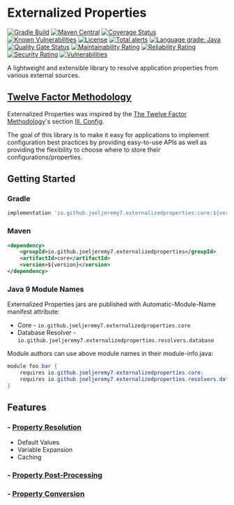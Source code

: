 # Externalized Properties

[![Gradle Build](https://github.com/joeljeremy7/externalized-properties/actions/workflows/gradle-build.yaml/badge.svg)](https://github.com/joeljeremy7/externalized-properties/actions/workflows/gradle-build.yaml)
[![Maven Central](https://maven-badges.herokuapp.com/maven-central/io.github.joeljeremy7.externalizedproperties/core/badge.svg)](https://maven-badges.herokuapp.com/maven-central/io.github.joeljeremy7.externalizedproperties/core)
[![Coverage Status](https://coveralls.io/repos/github/joeljeremy7/externalized-properties/badge.svg?branch=main)](https://coveralls.io/github/joeljeremy7/externalized-properties?branch=main)
[![Known Vulnerabilities](https://snyk.io/test/github/joeljeremy7/externalized-properties/badge.svg)](https://snyk.io/test/github/joeljeremy7/externalized-properties)
[![License](https://img.shields.io/badge/License-Apache_2.0-blue.svg)](https://github.com/joeljeremy7/externalized-properties/blob/main/LICENSE)
[![Total alerts](https://img.shields.io/lgtm/alerts/g/joeljeremy7/externalized-properties.svg?logo=lgtm&logoWidth=18)](https://lgtm.com/projects/g/joeljeremy7/externalized-properties/alerts/)
[![Language grade: Java](https://img.shields.io/lgtm/grade/java/g/joeljeremy7/externalized-properties.svg?logo=lgtm&logoWidth=18)](https://lgtm.com/projects/g/joeljeremy7/externalized-properties/context:java)
[![Quality Gate Status](https://sonarcloud.io/api/project_badges/measure?project=io.github.joeljeremy7.externalizedproperties&metric=alert_status)](https://sonarcloud.io/summary/new_code?id=io.github.joeljeremy7.externalizedproperties)
[![Maintainability Rating](https://sonarcloud.io/api/project_badges/measure?project=io.github.joeljeremy7.externalizedproperties&metric=sqale_rating)](https://sonarcloud.io/summary/new_code?id=io.github.joeljeremy7.externalizedproperties)
[![Reliability Rating](https://sonarcloud.io/api/project_badges/measure?project=io.github.joeljeremy7.externalizedproperties&metric=reliability_rating)](https://sonarcloud.io/summary/new_code?id=io.github.joeljeremy7.externalizedproperties)
[![Security Rating](https://sonarcloud.io/api/project_badges/measure?project=io.github.joeljeremy7.externalizedproperties&metric=security_rating)](https://sonarcloud.io/summary/new_code?id=io.github.joeljeremy7.externalizedproperties)
[![Vulnerabilities](https://sonarcloud.io/api/project_badges/measure?project=io.github.joeljeremy7.externalizedproperties&metric=vulnerabilities)](https://sonarcloud.io/summary/new_code?id=io.github.joeljeremy7.externalizedproperties)

A lightweight and extensible library to resolve application properties from various external sources.

## [Twelve Factor Methodology](https://12factor.net)

Externalized Properties was inspired by the [The Twelve Factor Methodology](https://12factor.net)'s section [III. Config](https://12factor.net/config).  

The goal of this library is to make it easy for applications to implement configuration best practices by providing easy-to-use APIs as well as providing the flexibility to choose where to store their configurations/properties.

## Getting Started

### Gradle

```gradle
implementation 'io.github.joeljeremy7.externalizedproperties:core:${version}'
```

### Maven

```xml
<dependency>
    <groupId>io.github.joeljeremy7.externalizedproperties</groupId>
    <artifactId>core</artifactId>
    <version>${version}</version>
</dependency>
```

### Java 9 Module Names

Externalized Properties jars are published with Automatic-Module-Name manifest attribute:

- Core - `io.github.joeljeremy7.externalizedproperties.core`
- Database Resolver - `io.github.joeljeremy7.externalizedproperties.resolvers.database`

Module authors can use above module names in their module-info.java:

```java
module foo.bar {
    requires io.github.joeljeremy7.externalizedproperties.core;
    requires io.github.joeljeremy7.externalizedproperties.resolvers.database;
}
```

## Features

### - [Property Resolution](docs/property-resolution.md)

- Default Values
- Variable Expansion
- Caching

### - [Property Post-Processing](docs/property-post-processing.md)

### - [Property Conversion](docs/property-conversion.md)
